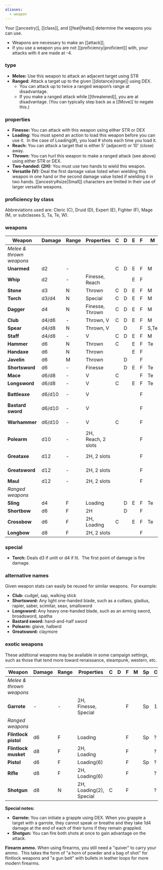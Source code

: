 ```yaml
---
aliases:
  - weapon
---
```

Your [[ancestry]], [[class]], and [[feat|feats]] determine the weapons you can use. 

* Weapons are necessary to make an [[attack]].
* If you use a weapon you are not [[proficiency|proficient]] with, your attacks with it are made at -4.

### type

- **Melee:** Use this weapon to attack an adjacent target using STR
- **Ranged:** Attack a target up to the given [[distance|range]] using DEX. 
	-  You can attack up to twice a ranged weapon’s range at disadvantage.
	- If you make a ranged attack while [[threatened]], you are at disadvantage. (You can typically step back as a [[Move]] to negate this.)

### properties
  
- **Finesse:** You can attack with this weapon using either STR or DEX
- **Loading:** You must spend an action to load this weapon before you can use it.  In the case of Loading(#), you load # shots each time you load it.
- **Reach:** You can attack a target that is either 5' (adjacent) or 10' (close) away.    
- **Thrown:** You can hurl this weapon to make a ranged attack (see above) using either STR or DEX. 
- **Two-handed: (2H):** You must use two hands to wield this weapon.
- **Versatile (V):** Deal the first damage value listed when wielding this weapon in one hand or the second damage value listed if wielding it in two hands. [[ancestry#size|Small]] characters are limited in their use of larger versatile weapons.

### proficiency by class

Abbreviations used are: Cleric (C), Druid (D), Expert (E), Fighter (F), Mage (M, or subclasses S, Ta, Te, W).

### weapons

| Weapon                   | Damage | Range | Properties         | C   | D   | E   | F   | M    | Cost  |
| ------------------------ | ------ | ----- | ------------------ | --- | --- | --- | --- | ---- | ----- |
| *Melee & thrown weapons* |        |       |                    |     |     |     |     |      |       |
| **Unarmed**              | d2     | -     |                    | C   | D   | E   | F   | M    | -     |
| **Whip**                 | d2     | -     | Finesse, Reach     |     |     | E   | F   |      | 1 gp  |
| **Stone**                | d3     | N     | Thrown             | C   | D   | E   | F   | M    | -     |
| **Torch**                | d3/d4  | N     | Special            | C   | D   | E   | F   | M    | 1 sp  |
| **Dagger**               | d4     | N     | Finesse, Thrown    | C   | D   | E   | F   | M    | 1 gp  |
| **Club**                 | d4/d6  | -     | Thrown, V          | C   | D   | E   | F   | M    | 5 cp  |
| **Spear**                | d4/d8  | N     | Thrown, V          |     | D   |     | F   | S,Te | 5 sp  |
| **Staff**                | d4/d8  | -     | V                  | C   | D   | E   | F   | M    | 5 sp  |
| **Hammer**               | d6     | N     | Thrown             | C   |     | E   | F   | Te   | 1 gp  |
| **Handaxe**              | d6     | N     | Thrown             |     |     | E   | F   |      | 2 gp  |
| **Javelin**              | d6     | M     | Thrown             |     | D   |     | F   |      | 5 sp  |
| **Shortsword**           | d6     | -     | Finesse            |     | D   | E   | F   | Te   | 7 gp  |
| **Mace**                 | d6/d8  | -     | V                  | C   |     |     | F   | Te   | 5 gp  |
| **Longsword**            | d6/d8  | -     | V                  | C   |     | E   | F   | Te   | 9 gp  |
| **Battleaxe**            | d6/d10 | -     | V                  |     |     |     | F   |      | 10 gp |
| **Bastard sword**        | d6/d10 | -     | V                  |     |     |     | F   |      | 10 gp |
| **Warhammer**            | d6/d10 | -     | V                  | C   |     |     | F   |      | 10 gp |
| **Polearm**              | d10    | -     | 2H, Reach, 2 slots |     |     |     | F   |      | 10 gp |
| **Greataxe**             | d12    | -     | 2H, 2 slots        |     |     |     | F   |      | 12 gp |
| **Greatsword**           | d12    | -     | 2H, 2 slots        |     |     |     | F   |      | 12 gp |
| **Maul**                 | d12    | -     | 2H, 2 slots        |     |     |     | F   |      | 8 gp  |
| *Ranged weapons*         |        |       |                    |     |     |     |     |      |       |
| **Sling**                | d4     | F     | Loading            |     | D   | E   | F   | Te   | 5 sp  |
| **Shortbow**             | d6     | F     | 2H                 |     | D   |     | F   |      | 6 gp  |
| **Crossbow**             | d6     | F     | 2H, Loading        | C   |     | E   | F   | Te   | 8 gp  |
| **Longbow**              | d8     | F     | 2H, 2 slots        |     |     |     | F   |      | 8 gp  |

### special

* **Torch:** Deals d3 if unlit or d4 if lit.  The first point of damage is fire damage.

### alternative names

Given weapon stats can easily be reused for similar weapons.  For example:

- **Club:** cudgel, sap, walking stick
- **Shortsword:** Any light one-handed blade, such as a cutlass, gladius, rapier, saber, scimitar, seax, smallsword
- **Longsword:** Any heavy one-handed blade, such as an arming sword, broadsword, spatha
- **Bastard sword:** hand-and-half sword
- **Polearm:** glaive, halberd
- **Greatsword:** claymore

### exotic weapons

These additional weapons may be available in some campaign settings, such as those that tend more toward renaissance, steampunk, western, etc.

| Weapon                   | Damage | Range | Properties              | C   | D   | F   | M   | Sp  | Cost |
| ------------------------ | ------ | ----- | ----------------------- | --- | --- | --- | --- | --- | ---- |
| *Melee & thrown weapons* |        |       |                         |     |     |     |     |     |      |
| **Garrote**              | -      | -     | 2H, Finesse, Special    |     |     | F   |     | Sp  | 1 gp |
| *Ranged weapons*         |        |       |                         |     |     |     |     |     |      |
| **Flintlock pistol**     | d6     | F     | Loading                 |     |     | F   |     | Sp  | ?    |
| **Flintlock musket**     | d8     | F     | 2H, Loading             |     |     | F   |     |     | ?    |
| **Pistol**               | d6     | F     | Loading(6)              |     |     | F   |     | Sp  | ?    |
| **Rifle**                | d8     | F     | 2H, Loading(6)          |     |     | F   |     |     | ?    |
| **Shotgun**              | d8     | N     | 2H, Loading(2), Special | C   |     | F   |     |     | ?    |

**Special notes:**

- **Garrote:** You can initiate a grapple using DEX. When you grapple a target with a garrote, they cannot speak or breathe and they take 1d4 damage at the end of each of their turns if they remain grappled.
- **Shotgun:** You can fire both shots at once to gain advantage on the attack.

**Firearm ammo.** When using firearms, you still need a "quiver" to carry your ammo.  This takes the form of "a horn of powder and a bag of shot" for flintlock weapons and "a gun belt" with bullets in leather loops for more modern firearms.


